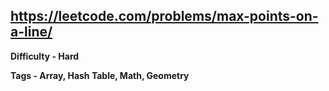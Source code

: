 ## https://leetcode.com/problems/max-points-on-a-line/

**Difficulty - Hard**

**Tags - Array, Hash Table, Math, Geometry**

